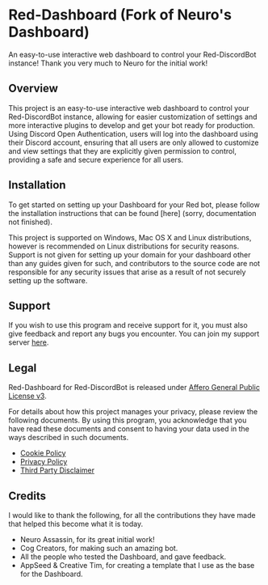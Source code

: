 # Red-Dashboard (Fork of Neuro's Dashboard)
An easy-to-use interactive web dashboard to control your Red-DiscordBot instance! Thank you very much to Neuro for the initial work!

## Overview
This project is an easy-to-use interactive web dashboard to control your Red-DiscordBot instance, allowing for easier customization of settings and more interactive plugins to develop and get your bot ready for production. Using Discord Open Authentication, users will log into the dashboard using their Discord account, ensuring that all users are only allowed to customize and view settings that they are explicitly given permission to control, providing a safe and secure experience for all users.

## Installation
To get started on setting up your Dashboard for your Red bot, please follow the installation instructions that can be found [here] (sorry, documentation not finished).

This project is supported on Windows, Mac OS X and Linux distributions, however is recommended on Linux distributions for security reasons.  Support is not given for setting up your domain for your dashboard other than any guides given for such, and contributors to the source code are not responsible for any security issues that arise as a result of not securely setting up the software.

## Support
If you wish to use this program and receive support for it, you must also give feedback and report any bugs you encounter.  You can join my support server [here](https://discord.gg/vQZTdB9).

## Legal
Red-Dashboard for Red-DiscordBot is released under [Affero General Public License v3](https://github.com/AAA3A-AAA3A/Red-Dashboard/blob/main/LICENSE).

For details about how this project manages your privacy, please review the following documents. By using this program, you acknowledge that you have read these documents and consent to having your data used in the ways described in such documents.
- [Cookie Policy](https://github.com/Cog-Creators/Red-Dashboard/blob/master/documents/Cookie%20Policy.md)
- [Privacy Policy](https://github.com/Cog-Creators/Red-Dashboard/blob/master/documents/Privacy%20Policy.md)
- [Third Party Disclaimer](https://github.com/Cog-Creators/Red-Dashboard/blob/master/documents/Third%20Party%20Disclaimer.md)

## Credits
I would like to thank the following, for all the contributions they have made that helped this become what it is today.
* Neuro Assassin, for its great initial work!
* Cog Creators, for making such an amazing bot.
* All the people who tested the Dashboard, and gave feedback.
* AppSeed & Creative Tim, for creating a template that I use as the base for the Dashboard.